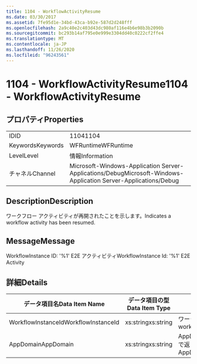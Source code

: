 ```yaml
---
title: 1104 - WorkflowActivityResume
ms.date: 03/30/2017
ms.assetid: 7fe95d1e-34bd-43ca-b92e-587d2d248fff
ms.openlocfilehash: 2a9c40e2c403d43dc980af116e4b6e98b3b2090b
ms.sourcegitcommit: bc293b14af795e0e999e3304dd40c0222cf2ffe4
ms.translationtype: MT
ms.contentlocale: ja-JP
ms.lasthandoff: 11/26/2020
ms.locfileid: "96243561"
---
```

# <a name="1104---workflowactivityresume"></a><span data-ttu-id="24158-102">1104 - WorkflowActivityResume</span><span class="sxs-lookup"><span data-stu-id="24158-102">1104 - WorkflowActivityResume</span></span>

## <a name="properties"></a><span data-ttu-id="24158-103">プロパティ</span><span class="sxs-lookup"><span data-stu-id="24158-103">Properties</span></span>  
  
|||  
|-|-|  
|<span data-ttu-id="24158-104">ID</span><span class="sxs-lookup"><span data-stu-id="24158-104">ID</span></span>|<span data-ttu-id="24158-105">1104</span><span class="sxs-lookup"><span data-stu-id="24158-105">1104</span></span>|  
|<span data-ttu-id="24158-106">Keywords</span><span class="sxs-lookup"><span data-stu-id="24158-106">Keywords</span></span>|<span data-ttu-id="24158-107">WFRuntime</span><span class="sxs-lookup"><span data-stu-id="24158-107">WFRuntime</span></span>|  
|<span data-ttu-id="24158-108">Level</span><span class="sxs-lookup"><span data-stu-id="24158-108">Level</span></span>|<span data-ttu-id="24158-109">情報</span><span class="sxs-lookup"><span data-stu-id="24158-109">Information</span></span>|  
|<span data-ttu-id="24158-110">チャネル</span><span class="sxs-lookup"><span data-stu-id="24158-110">Channel</span></span>|<span data-ttu-id="24158-111">Microsoft-Windows-Application Server-Applications/Debug</span><span class="sxs-lookup"><span data-stu-id="24158-111">Microsoft-Windows-Application Server-Applications/Debug</span></span>|  
  
## <a name="description"></a><span data-ttu-id="24158-112">Description</span><span class="sxs-lookup"><span data-stu-id="24158-112">Description</span></span>  

 <span data-ttu-id="24158-113">ワークフロー アクティビティが再開されたことを示します。</span><span class="sxs-lookup"><span data-stu-id="24158-113">Indicates a workflow activity has been resumed.</span></span>  
  
## <a name="message"></a><span data-ttu-id="24158-114">Message</span><span class="sxs-lookup"><span data-stu-id="24158-114">Message</span></span>  

 <span data-ttu-id="24158-115">WorkflowInstance ID: '%1' E2E アクティビティ</span><span class="sxs-lookup"><span data-stu-id="24158-115">WorkflowInstance Id: '%1' E2E Activity</span></span>  
  
## <a name="details"></a><span data-ttu-id="24158-116">詳細</span><span class="sxs-lookup"><span data-stu-id="24158-116">Details</span></span>  
  
|<span data-ttu-id="24158-117">データ項目名</span><span class="sxs-lookup"><span data-stu-id="24158-117">Data Item Name</span></span>|<span data-ttu-id="24158-118">データ項目の型</span><span class="sxs-lookup"><span data-stu-id="24158-118">Data Item Type</span></span>|<span data-ttu-id="24158-119">Description</span><span class="sxs-lookup"><span data-stu-id="24158-119">Description</span></span>|  
|--------------------|--------------------|-----------------|  
|<span data-ttu-id="24158-120">WorkflowInstanceId</span><span class="sxs-lookup"><span data-stu-id="24158-120">WorkflowInstanceId</span></span>|<span data-ttu-id="24158-121">xs:string</span><span class="sxs-lookup"><span data-stu-id="24158-121">xs:string</span></span>|<span data-ttu-id="24158-122">ワークフロー インスタンス ID。</span><span class="sxs-lookup"><span data-stu-id="24158-122">The workflow instance id.</span></span>|  
|<span data-ttu-id="24158-123">AppDomain</span><span class="sxs-lookup"><span data-stu-id="24158-123">AppDomain</span></span>|<span data-ttu-id="24158-124">xs:string</span><span class="sxs-lookup"><span data-stu-id="24158-124">xs:string</span></span>|<span data-ttu-id="24158-125">AppDomain.CurrentDomain.FriendlyName で返される文字列。</span><span class="sxs-lookup"><span data-stu-id="24158-125">The string returned by AppDomain.CurrentDomain.FriendlyName.</span></span>|
